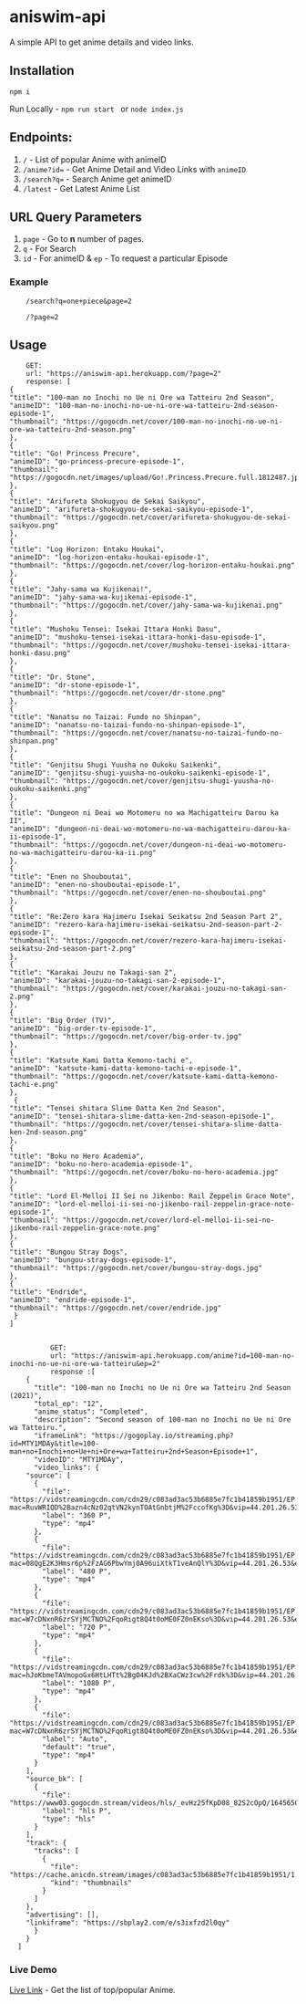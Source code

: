# aniswim-api

A simple API to get anime details and video links.

## Installation
	
	npm i
		
Run Locally - `npm run start ` or `node index.js`

## Endpoints:

1. `/` - List of popular Anime with animeID
2. `/anime?id=` - Get Anime Detail and Video Links with `animeID`
3. `/search?q=` - Search Anime get animeID
4. `/latest` - Get Latest Anime List

## URL Query Parameters

1. `page` - Go to <b>n</b> number of pages.
2.  `q` - For Search
3. `id` - For animeID & `ep` - To request a particular Episode

### Example
		
		/search?q=one+piece&page=2

		/?page=2

## Usage
		GET:
		url: "https://aniswim-api.herokuapp.com/?page=2"
		response: [
  	{
    "title": "100-man no Inochi no Ue ni Ore wa Tatteiru 2nd Season",
    "animeID": "100-man-no-inochi-no-ue-ni-ore-wa-tatteiru-2nd-season-episode-1",
    "thumbnail": "https://gogocdn.net/cover/100-man-no-inochi-no-ue-ni-ore-wa-tatteiru-2nd-season.png"
  	},
  	{
    "title": "Go! Princess Precure",
    "animeID": "go-princess-precure-episode-1",
    "thumbnail": "https://gogocdn.net/images/upload/Go!.Princess.Precure.full.1812487.jpg"
  	},
  	{
    "title": "Arifureta Shokugyou de Sekai Saikyou",
    "animeID": "arifureta-shokugyou-de-sekai-saikyou-episode-1",
    "thumbnail": "https://gogocdn.net/cover/arifureta-shokugyou-de-sekai-saikyou.png"
  	},
  	{
    "title": "Log Horizon: Entaku Houkai",
    "animeID": "log-horizon-entaku-houkai-episode-1",
    "thumbnail": "https://gogocdn.net/cover/log-horizon-entaku-houkai.png"
  	},
  	{
    "title": "Jahy-sama wa Kujikenai!",
    "animeID": "jahy-sama-wa-kujikenai-episode-1",
    "thumbnail": "https://gogocdn.net/cover/jahy-sama-wa-kujikenai.png"
  	},
  	{
    "title": "Mushoku Tensei: Isekai Ittara Honki Dasu",
    "animeID": "mushoku-tensei-isekai-ittara-honki-dasu-episode-1",
    "thumbnail": "https://gogocdn.net/cover/mushoku-tensei-isekai-ittara-honki-dasu.png"
  	},
  	{
    "title": "Dr. Stone",
    "animeID": "dr-stone-episode-1",
    "thumbnail": "https://gogocdn.net/cover/dr-stone.png"
  	},
  	{
    "title": "Nanatsu no Taizai: Fundo no Shinpan",
    "animeID": "nanatsu-no-taizai-fundo-no-shinpan-episode-1",
    "thumbnail": "https://gogocdn.net/cover/nanatsu-no-taizai-fundo-no-shinpan.png"
  	},
  	{
    "title": "Genjitsu Shugi Yuusha no Oukoku Saikenki",
    "animeID": "genjitsu-shugi-yuusha-no-oukoku-saikenki-episode-1",
    "thumbnail": "https://gogocdn.net/cover/genjitsu-shugi-yuusha-no-oukoku-saikenki.png"
  	},
  	{
    "title": "Dungeon ni Deai wo Motomeru no wa Machigatteiru Darou ka II",
    "animeID": "dungeon-ni-deai-wo-motomeru-no-wa-machigatteiru-darou-ka-ii-episode-1",
    "thumbnail": "https://gogocdn.net/cover/dungeon-ni-deai-wo-motomeru-no-wa-machigatteiru-darou-ka-ii.png"
  	},
  	{
    "title": "Enen no Shouboutai",
    "animeID": "enen-no-shouboutai-episode-1",
    "thumbnail": "https://gogocdn.net/cover/enen-no-shouboutai.png"
  	},
  	{
    "title": "Re:Zero kara Hajimeru Isekai Seikatsu 2nd Season Part 2",
    "animeID": "rezero-kara-hajimeru-isekai-seikatsu-2nd-season-part-2-episode-1",
    "thumbnail": "https://gogocdn.net/cover/rezero-kara-hajimeru-isekai-seikatsu-2nd-season-part-2.png"
  	},
  	{
    "title": "Karakai Jouzu no Takagi-san 2",
    "animeID": "karakai-jouzu-no-takagi-san-2-episode-1",
    "thumbnail": "https://gogocdn.net/cover/karakai-jouzu-no-takagi-san-2.png"
  	},
  	{
    "title": "Big Order (TV)",
    "animeID": "big-order-tv-episode-1",
    "thumbnail": "https://gogocdn.net/cover/big-order-tv.jpg"
  	},
  	{
    "title": "Katsute Kami Datta Kemono-tachi e",
    "animeID": "katsute-kami-datta-kemono-tachi-e-episode-1",
    "thumbnail": "https://gogocdn.net/cover/katsute-kami-datta-kemono-tachi-e.png"
  	},
 	 {
    "title": "Tensei shitara Slime Datta Ken 2nd Season",
    "animeID": "tensei-shitara-slime-datta-ken-2nd-season-episode-1",
    "thumbnail": "https://gogocdn.net/cover/tensei-shitara-slime-datta-ken-2nd-season.png"
  	},
  	{
    "title": "Boku no Hero Academia",
    "animeID": "boku-no-hero-academia-episode-1",
    "thumbnail": "https://gogocdn.net/cover/boku-no-hero-academia.jpg"
  	},
  	{
    "title": "Lord El-Melloi II Sei no Jikenbo: Rail Zeppelin Grace Note",
    "animeID": "lord-el-melloi-ii-sei-no-jikenbo-rail-zeppelin-grace-note-episode-1",
    "thumbnail": "https://gogocdn.net/cover/lord-el-melloi-ii-sei-no-jikenbo-rail-zeppelin-grace-note.png"
  	},
  	{
    "title": "Bungou Stray Dogs",
    "animeID": "bungou-stray-dogs-episode-1",
    "thumbnail": "https://gogocdn.net/cover/bungou-stray-dogs.jpg"
  	},
  	{
    "title": "Endride",
    "animeID": "endride-episode-1",
    "thumbnail": "https://gogocdn.net/cover/endride.jpg"
 	 }	
	]


		      GET:
		      url: "https://aniswim-api.herokuapp.com/anime?id=100-man-no-inochi-no-ue-ni-ore-wa-tatteiru&ep=2"
		      response :[
	    {
	      "title": "100-man no Inochi no Ue ni Ore wa Tatteiru 2nd Season (2021)",
	      "total_ep": "12",
	      "anime_status": "Completed",
	      "description": "Second season of 100-man no Inochi no Ue ni Ore wa Tatteiru.",
	      "iframeLink": "https://gogoplay.io/streaming.php?id=MTY1MDAy&title=100-man+no+Inochi+no+Ue+ni+Ore+wa+Tatteiru+2nd+Season+Episode+1",
	      "videoID": "MTY1MDAy",
	      "video_links": {
		"source": [
		  {
		    "file": "https://vidstreamingcdn.com/cdn29/c083ad3ac53b6885e7fc1b41859b1951/EP.1.v0.1639380621.360p.mp4?mac=RuvWRIQD%2Bazn4cNz02qtVN2kynTOAtGnbtjM%2FccofKg%3D&vip=44.201.26.53&expiry=1645643201752",
		    "label": "360 P",
		    "type": "mp4"
		  },
		  {
		    "file": "https://vidstreamingcdn.com/cdn29/c083ad3ac53b6885e7fc1b41859b1951/EP.1.v0.1639380621.480p.mp4?mac=08QgE2K3Hmsr6p%2FzAG6PbwYmj0A96uiXtkT1veAnQlY%3D&vip=44.201.26.53&expiry=1645643201807",
		    "label": "480 P",
		    "type": "mp4"
		  },
		  {
		    "file": "https://vidstreamingcdn.com/cdn29/c083ad3ac53b6885e7fc1b41859b1951/EP.1.v0.1639380621.720p.mp4?mac=W7cDNxnR6zrSYjMCTNO%2FqoRigt8Q4t0oME0FZ0nEKso%3D&vip=44.201.26.53&expiry=1645643201864",
		    "label": "720 P",
		    "type": "mp4"
		  },
		  {
		    "file": "https://vidstreamingcdn.com/cdn29/c083ad3ac53b6885e7fc1b41859b1951/EP.1.v0.1639380621.1080p.mp4?mac=hJoKbmeTAVmopoGx6HtLHTt%2BgO4KJd%2BXaCWz3cw%2Frdk%3D&vip=44.201.26.53&expiry=1645643202126",
		    "label": "1080 P",
		    "type": "mp4"
		  },
		  {
		    "file": "https://vidstreamingcdn.com/cdn29/c083ad3ac53b6885e7fc1b41859b1951/EP.1.v0.1639380621.720p.mp4?mac=W7cDNxnR6zrSYjMCTNO%2FqoRigt8Q4t0oME0FZ0nEKso%3D&vip=44.201.26.53&expiry=1645643201864",
		    "label": "Auto",
		    "default": "true",
		    "type": "mp4"
		  }
		],
		"source_bk": [
		  {
		    "file": "https://www03.gogocdn.stream/videos/hls/_evHz25fKpD08_82S2cOpQ/1645650477/165002/e96754ea0bddca9b04ddadd74cbce9fa/ep.1.1645587374.m3u8",
		    "label": "hls P",
		    "type": "hls"
		  }
		],
		"track": {
		  "tracks": [
		    {
		      "file": "https://cache.anicdn.stream/images/c083ad3ac53b6885e7fc1b41859b1951/1.vtt",
		      "kind": "thumbnails"
		    }
		  ]
		},
		"advertising": [],
		"linkiframe": "https://sbplay2.com/e/s3ixfzd2l0qy"
	      }
	    }
	  ]

### <a src="https://aniswim-api.herokuapp.com/">Live Demo</a>

<a href="https://aniswim-api.herokuapp.com/">Live Link</a> - Get the list of top/popular Anime.




